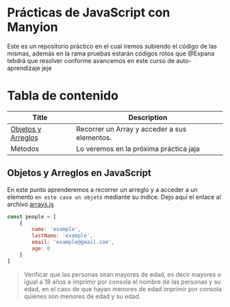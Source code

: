 # Prácticas de JavaScript con Manyion
Este es un repositorio práctico en el cual iremos subiendo el código de las mismas, además en la rama pruebas estarán códigos rotos que @Expana tebdrá que resolver conforme avancemos en este curso de auto-aprendizaje jeje

# Tabla de contenido

| Title | Description |
|---------|-------------|
| [Objetos y Arreglos](#objetos-y-arreglos-en-javascript) | Recorrer un Array y acceder a sus elementos. |
| Métodos | Lo veremos en la próxima práctica jaja |


## Objetos y Arreglos en JavaScript
En este punto aprenderemos a recorrer un arreglo y a acceder a un elemento `en este caso un objeto` mediante su índice.
Dejo aquí el enlace al archivo [arrays.js](https://github.com/ERR-Z3R0/practices/blob/main/arrays.js)
```js
const people = [
    {
        name: 'example',
        lastName: 'example',
        email: 'example@gmail.com',
        age: 0
    }
]
```

> Verificar que las personas sean mayores de edad, es decir mayores o igual a 18 años e imprimir por consola el nombre de las personas y su edad, en el caso de que hayan menores de edad imprimir por consola quienes son menores de edad y su edad.